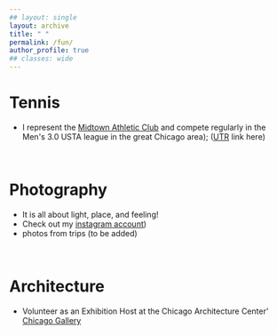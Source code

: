 ```yaml
---
## layout: single
layout: archive
title: " "
permalink: /fun/
author_profile: true
## classes: wide
---
```


# Tennis
- I represent the [Midtown Athletic Club](https://www.midtown.com/tennis) and compete regularly in the Men's 3.0 USTA league in the great Chicago area); ([UTR](https://app.universaltennis.com/profiles/2947726) link here)

<br/>

# Photography
- It is all about light, place, and feeling!
- Check out my [instagram account](https://www.instagram.com/tangming2008/?hl=en))
- photos from trips (to be added)

<!-- <center><img src="/files/fig/proj2/2.png" width="500"></center>
<center>Figure 1. Logic flow of this project.</center> -->

<br/>

# Architecture
- Volunteer as an Exhibition Host at the Chicago Architecture Center' [Chicago Gallery](https://www.architecture.org/exhibits/exhibit/chicago-gallery/)
